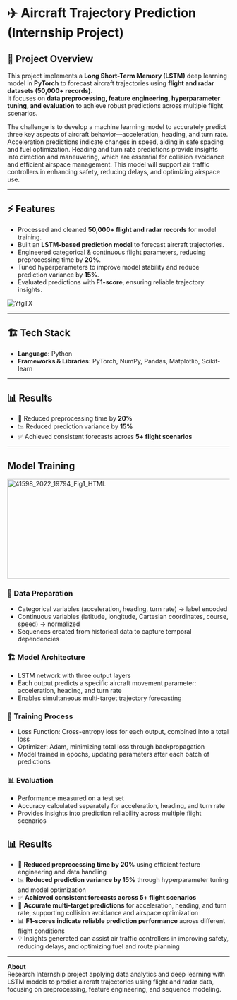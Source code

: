 # ✈️ Aircraft Trajectory Prediction (Internship Project)

## 📌 Project Overview
This project implements a **Long Short-Term Memory (LSTM)** deep learning model in **PyTorch** to forecast aircraft trajectories using **flight and radar datasets (50,000+ records)**.  
It focuses on **data preprocessing, feature engineering, hyperparameter tuning, and evaluation** to achieve robust predictions across multiple flight scenarios.  

The challenge is to develop a machine learning model to accurately predict three key aspects of aircraft behavior—acceleration, heading, and turn rate. Acceleration predictions indicate changes in speed, aiding in safe spacing and fuel optimization. Heading and turn rate predictions provide insights into direction and maneuvering, which are essential for collision avoidance and efficient airspace management. This model will support air traffic controllers in enhancing safety, reducing delays, and optimizing airspace use.

---

## ⚡ Features
- Processed and cleaned **50,000+ flight and radar records** for model training.  
- Built an **LSTM-based prediction model** to forecast aircraft trajectories.  
- Engineered categorical & continuous flight parameters, reducing preprocessing time by **20%**.  
- Tuned hyperparameters to improve model stability and reduce prediction variance by **15%**.  
- Evaluated predictions with **F1-score**, ensuring reliable trajectory insights.  


![YfgTX](https://github.com/user-attachments/assets/42d8f0df-5633-47a4-8261-bbab9712b61b)

---

## 🏗️ Tech Stack
- **Language:** Python  
- **Frameworks & Libraries:** PyTorch, NumPy, Pandas, Matplotlib, Scikit-learn  

---

## 📊 Results
- 🚀 Reduced preprocessing time by **20%**  
- 📉 Reduced prediction variance by **15%**  
- ✅ Achieved consistent forecasts across **5+ flight scenarios**  

---

## Model Training

<img width="685" height="226" alt="41598_2022_19794_Fig1_HTML" src="https://github.com/user-attachments/assets/9148e8f3-d4ad-4adf-9a2e-a0f09a83bd66" />

### 🔧 Data Preparation
- Categorical variables (acceleration, heading, turn rate) → label encoded  
- Continuous variables (latitude, longitude, Cartesian coordinates, course, speed) → normalized  
- Sequences created from historical data to capture temporal dependencies  

### 🏗️ Model Architecture
- LSTM network with three output layers  
- Each output predicts a specific aircraft movement parameter: acceleration, heading, and turn rate  
- Enables simultaneous multi-target trajectory forecasting  

### 🎯 Training Process
- Loss Function: Cross-entropy loss for each output, combined into a total loss  
- Optimizer: Adam, minimizing total loss through backpropagation  
- Model trained in epochs, updating parameters after each batch of predictions  

### 📊 Evaluation
- Performance measured on a test set  
- Accuracy calculated separately for acceleration, heading, and turn rate  
- Provides insights into prediction reliability across multiple flight scenarios  


## 📊 Results

- 🚀 **Reduced preprocessing time by 20%** using efficient feature engineering and data handling  
- 📉 **Reduced prediction variance by 15%** through hyperparameter tuning and model optimization  
- ✅ **Achieved consistent forecasts across 5+ flight scenarios**  
- 🎯 **Accurate multi-target predictions** for acceleration, heading, and turn rate, supporting collision avoidance and airspace optimization  
- 📊 **F1-scores indicate reliable prediction performance** across different flight conditions  
- 💡 Insights generated can assist air traffic controllers in improving safety, reducing delays, and optimizing fuel and route planning

---

**About**  
Research Internship project applying data analytics and deep learning with LSTM models to predict aircraft trajectories using flight and radar data, focusing on preprocessing, feature engineering, and sequence modeling.
